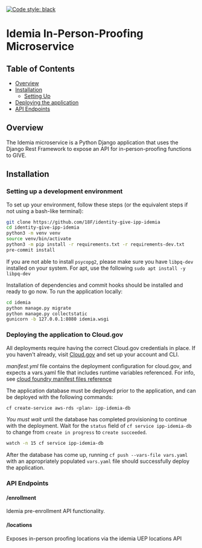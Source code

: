 [![Code style: black](https://img.shields.io/badge/code%20style-black-000000.svg)](https://github.com/psf/black)

Idemia In-Person-Proofing Microservice
=================
## Table of Contents
- [Overview](#overview)
- [Installation](#installation)
    - [Setting Up](#setting-up-your-environment)
- [Deploying the application](#deploying-the-application-to-cloud.gov)
- [API Endpoints](#api-endpoints)

## Overview
The Idemia microservice is a Python Django application that uses the Django Rest Framework to expose an API for in-person-proofing functions to GIVE.

## Installation

### Setting up a development environment
To set up your environment, follow these steps (or the equivalent steps if not using a bash-like terminal):
```sh
git clone https://github.com/18F/identity-give-ipp-idemia
cd identity-give-ipp-idemia
python3 -m venv venv
source venv/bin/activate
python3 -m pip install -r requirements.txt -r requirements-dev.txt
pre-commit install
```

If you are not able to install `psycopg2`, please make sure you have `libpq-dev` installed on your system. For apt, use the following `sudo apt install -y libpq-dev`

Installation of dependencies and commit hooks should be installed and ready to go now. To run the application locally:
```sh
cd idemia
python manage.py migrate
python manage.py collectstatic
gunicorn -b 127.0.0.1:8080 idemia.wsgi
```

### Deploying the application to Cloud.gov
All deployments require having the correct Cloud.gov credentials in place. If you haven't already, visit [Cloud.gov](https://cloud.gov) and set up your account and CLI.

*manifest.yml* file contains the deployment configuration for cloud.gov, and expects a vars.yaml file that includes runtime variables referenced. For info, see [cloud foundry manifest files reference](https://docs.cloudfoundry.org/devguide/deploy-apps/manifest-attributes.html)

The application database must be deployed prior to the application, and can be deployed with the following commands:
```sh
cf create-service aws-rds <plan> ipp-idemia-db
```

*You must wait* until the database has completed provisioning to continue with the deployment. Wait for the `status` field of `cf service ipp-idemia-db` to change from `create in progress` to `create succeeded`.
```sh
watch -n 15 cf service ipp-idemia-db
```

After the database has come up, running `cf push --vars-file vars.yaml` with an appropriately populated `vars.yaml` file should successfully deploy the application.

### API Endpoints
#### /enrollment
Idemia pre-enrollment API functionality.

#### /locations
Exposes in-person proofing locations via the idemia UEP locations API
